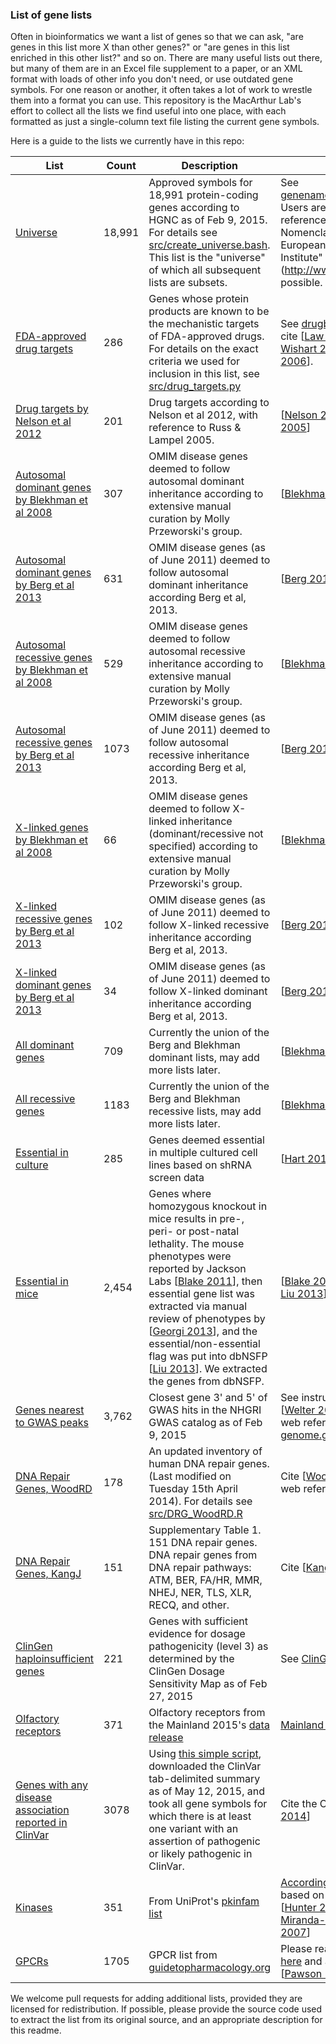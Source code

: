 ### List of gene lists

Often in bioinformatics we want a list of genes so that we can ask, "are genes in this list more X than other genes?" or "are genes in this list enriched in this other list?" and so on. There are many useful lists out there, but many of them are in an Excel file supplement to a paper, or an XML format with loads of other info you don't need, or use outdated gene symbols. For one reason or another, it often takes a lot of work to wrestle them into a format you can use. This repository is the MacArthur Lab's effort to collect all the lists we find useful into one place, with each formatted as just a single-column text file listing the current gene symbols.

Here is a guide to the lists we currently have in this repo:

| List | Count | Description | Please cite |
| ---- | ---- | ---- | ---- |
| [Universe](lists/universe.tsv) | 18,991 | Approved symbols for 18,991 protein-coding genes according to HGNC as of Feb 9, 2015. For details see [src/create_universe.bash](src/create_universe.bash). This list is the "universe" of which all subsequent lists are subsets. | See [genenames.org/about/overview](http://www.genenames.org/about/overview). Users are asked to web reference "HUGO Gene Nomenclature Committee at the European Bioinformatics Institute" (http://www.genenames.org/) if possible. |
| [FDA-approved drug targets](lists/fda_approved_drug_targets.tsv) | 286 | Genes whose protein products are known to be the mechanistic targets of FDA-approved drugs. For details on the exact criteria we used for inclusion in this list, see [src/drug_targets.py](src/drug_targets.py) | See [drugbank.ca/about](http://www.drugbank.ca/about). Please cite [[Law 2014], [Knox 2011], [Wishart 2008] and/or [Wishart 2006]]. | 
| [Drug targets by Nelson et al 2012](lists/drug_targets_nelson.tsv) | 201 | Drug targets according to Nelson et al 2012, with reference to Russ & Lampel 2005. | [[Nelson 2012], [Russ & Lampel 2005]] |
| [Autosomal dominant genes by Blekhman et al 2008](lists/blekhman_ad.tsv) | 307 | OMIM disease genes deemed to follow autosomal dominant inheritance according to extensive manual curation by Molly Przeworski's group. | [[Blekhman 2008]] |
| [Autosomal dominant genes by Berg et al 2013](lists/berg_ad.tsv) | 631 | OMIM disease genes (as of June 2011) deemed to follow autosomal dominant inheritance according Berg et al, 2013. | [[Berg 2013]] |
| [Autosomal recessive genes by Blekhman et al 2008](lists/blekhman_ar.tsv) | 529 | OMIM disease genes deemed to follow autosomal recessive inheritance according to extensive manual curation by Molly Przeworski's group. | [[Blekhman 2008]] |
| [Autosomal recessive genes by Berg et al 2013](lists/berg_ar.tsv) | 1073 | OMIM disease genes (as of June 2011) deemed to follow autosomal recessive inheritance according Berg et al, 2013. | [[Berg 2013]] |
| [X-linked genes by Blekhman et al 2008](lists/blekhman_x.tsv) | 66 | OMIM disease genes deemed to follow X-linked inheritance (dominant/recessive not specified) according to extensive manual curation by Molly Przeworski's group. | [[Blekhman 2008]] |
| [X-linked recessive genes by Berg et al 2013](lists/berg_xr.tsv) | 102 | OMIM disease genes (as of June 2011) deemed to follow X-linked recessive inheritance according Berg et al, 2013. | [[Berg 2013]] |
| [X-linked dominant genes by Berg et al 2013](lists/berg_xd.tsv) | 34 | OMIM disease genes (as of June 2011) deemed to follow X-linked dominant inheritance according Berg et al, 2013. | [[Berg 2013]] |
| [All dominant genes](lists/all_ad.tsv) | 709 | Currently the union of the Berg and Blekhman dominant lists, may add more lists later. | [[Blekhman 2008], [Berg 2013]] |
| [All recessive genes](lists/all_ar.tsv) | 1183 | Currently the union of the Berg and Blekhman recessive lists, may add more lists later. | [[Blekhman 2008], [Berg 2013]] |
| [Essential in culture](lists/core_essentials_hart.tsv) | 285 | Genes deemed essential in multiple cultured cell lines based on shRNA screen data | [[Hart 2014]] |
| [Essential in mice](lists/mgi_essential.tsv) | 2,454 | Genes where homozygous knockout in mice results in pre-, peri- or post-natal lethality. The mouse phenotypes were reported by Jackson Labs [[Blake 2011]], then essential gene list was extracted via manual review of phenotypes by [[Georgi 2013]], and the essential/non-essential flag was put into dbNSFP [[Liu 2013]]. We extracted the genes from dbNSFP. | [[Blake 2011], [Georgi 2013], and [Liu 2013]] | 
| [Genes nearest to GWAS peaks](lists/gwascatalog.tsv) | 3,762 | Closest gene 3' and 5' of GWAS hits in the NHGRI GWAS catalog as of Feb 9, 2015 | See instructions [here](http://www.genome.gov/gwastudies/). Cite [[Welter 2014]] and include a web reference to [genome.gov/gwastudies/](http://www.genome.gov/gwastudies/). |
| [DNA Repair Genes, WoodRD](lists/DRG_WoodRD.tsv) | 178 | An updated inventory of human DNA repair genes. (Last modified on Tuesday 15th April 2014). For details see [src/DRG_WoodRD.R](src/DRG_WoodRD.R) | Cite [[Wood 2005]] and include a web reference to [this URL](http://sciencepark.mdanderson.org/labs/wood/dna_repair_genes.html). |
| [DNA Repair Genes, KangJ](lists/DRG_KangJ.tsv) | 151 | Supplementary Table 1. 151 DNA repair genes. DNA repair genes from DNA repair pathways: ATM, BER, FA/HR, MMR, NHEJ, NER, TLS, XLR, RECQ, and other. | Cite [[Kang 2012]] |
| [ClinGen haploinsufficient genes](lists/clingen_level3_genes_2015_02_27.tsv) | 221 | Genes with sufficient evidence for dosage pathogenicity (level 3) as determined by the ClinGen Dosage Sensitivity Map as of Feb 27, 2015 | See [ClinGen](http://www.ncbi.nlm.nih.gov/projects/dbvar/clingen/) |
| [Olfactory receptors](lists/olfactory_receptors.tsv) | 371 | Olfactory receptors from the Mainland 2015's [data release](http://files.figshare.com/1816348/Receptors.tsv) | [Mainland 2015] |
| [Genes with any disease association reported in ClinVar](lists/clinvar_path_likelypath.tsv) | 3078 | Using [this simple script](src/clinvar_path_likelypath.tsv), downloaded the ClinVar tab-delimited summary as of May 12, 2015, and took all gene symbols for which there is at least one variant with an assertion of pathogenic or likely pathogenic in ClinVar. | Cite the ClinVar paper [[Landrum 2014]] |
| [Kinases](lists/kinases.tsv) | 351 | From UniProt's [pkinfam list](http://www.uniprot.org/docs/pkinfam) | [According to UniProt](http://www.uniprot.org/docs/pkinfam) this list is based on 3 publications: [[Hunter 2000], [Manning 2002], [Miranda-Saavedra & Barton 2007]] |
| [GPCRs](lists/gpcr.tsv) | 1705 | GPCR list from [guidetopharmacology.org](http://www.guidetopharmacology.org/GRAC/GPCRListForward?class=A) | Please read citing instructions [here](http://www.guidetopharmacology.org/citing.jsp) and at a minimum, cite [[Pawson 2014]]. |

We welcome pull requests for adding additional lists, provided they are licensed for redistribution. If possible, please provide the source code used to extract the list from its original source, and an appropriate description for this readme.

[Pawson 2014]: http://www.ncbi.nlm.nih.gov/pubmed/24234439 "Pawson AJ, Sharman JL, Benson HE, Faccenda E, Alexander SP, Buneman OP, Davenport AP, McGrath JC, Peters JA, Southan C, Spedding M, Yu W, Harmar AJ; NC-IUPHAR. The IUPHAR/BPS Guide to PHARMACOLOGY: an expert-driven knowledgebase of drug targets and their ligands. Nucleic Acids Res. 2014 Jan;42(Database issue):D1098-106. doi: 10.1093/nar/gkt1143. Epub 2013 Nov 14. PubMed PMID: 24234439; PubMed Central PMCID: PMC3965070."

[Miranda-Saavedra & Barton 2007]: http://www.ncbi.nlm.nih.gov/pubmed/17557329 "Miranda-Saavedra D, Barton GJ. Classification and functional annotation of eukaryotic protein kinases. Proteins. 2007 Sep 1;68(4):893-914. PubMed PMID: 17557329."

[Manning 2002]: http://www.ncbi.nlm.nih.gov/pubmed/12471243 "Manning G, Whyte DB, Martinez R, Hunter T, Sudarsanam S. The protein kinase complement of the human genome. Science. 2002 Dec 6;298(5600):1912-34. Review. PubMed PMID: 12471243."

[Hunter 2000]: http://www.ncbi.nlm.nih.gov/pubmed/10647936 "Hunter T. Signaling--2000 and beyond. Cell. 2000 Jan 7;100(1):113-27. Review.  PubMed PMID: 10647936."

[Law 2014]: http://www.ncbi.nlm.nih.gov/pubmed/24203711 "Law V, Knox C, Djoumbou Y, Jewison T, Guo AC, Liu Y, Maciejewski A, Arndt D, Wilson M, Neveu V, Tang A, Gabriel G, Ly C, Adamjee S, Dame ZT, Han B, Zhou Y, Wishart DS. DrugBank 4.0: shedding new light on drug metabolism. Nucleic Acids Res. 2014 Jan;42(Database issue):D1091-7. doi: 10.1093/nar/gkt1068. Epub 2013 Nov 6. PubMed PMID: 24203711; PubMed Central PMCID: PMC3965102."

[Knox 2011]: http://www.ncbi.nlm.nih.gov/pubmed/21059682 "Knox C, Law V, Jewison T, Liu P, Ly S, Frolkis A, Pon A, Banco K, Mak C, Neveu V, Djoumbou Y, Eisner R, Guo AC, Wishart DS. DrugBank 3.0: a comprehensive resource for 'omics' research on drugs. Nucleic Acids Res. 2011 Jan;39(Database issue):D1035-41. doi: 10.1093/nar/gkq1126. Epub 2010 Nov 8. PubMed PMID: 21059682; PubMed Central PMCID: PMC3013709."

[Wishart 2008]: http://www.ncbi.nlm.nih.gov/pubmed/18048412 "Wishart DS, Knox C, Guo AC, Cheng D, Shrivastava S, Tzur D, Gautam B, Hassanali M. DrugBank: a knowledgebase for drugs, drug actions and drug targets.  Nucleic Acids Res. 2008 Jan;36(Database issue):D901-6. Epub 2007 Nov 29. PubMed PMID: 18048412; PubMed Central PMCID: PMC2238889."

[Wishart 2006]: http://www.ncbi.nlm.nih.gov/pubmed/16381955 "Wishart DS, Knox C, Guo AC, Shrivastava S, Hassanali M, Stothard P, Chang Z, Woolsey J. DrugBank: a comprehensive resource for in silico drug discovery and exploration. Nucleic Acids Res. 2006 Jan 1;34(Database issue):D668-72. PubMed PMID: 16381955; PubMed Central PMCID: PMC1347430."

[Blekhman 2008]: http://www.ncbi.nlm.nih.gov/pubmed/18571414 "Blekhman R, Man O, Herrmann L, Boyko AR, Indap A, Kosiol C, Bustamante CD, Teshima KM, Przeworski M. Natural selection on genes that underlie human disease  susceptibility. Curr Biol. 2008 Jun 24;18(12):883-9. doi: 10.1016/j.cub.2008.04.074. PubMed PMID: 18571414; PubMed Central PMCID: PMC2474766."

[Berg 2013]: http://www.ncbi.nlm.nih.gov/pubmed/22995991 "Berg JS, Adams M, Nassar N, Bizon C, Lee K, Schmitt CP, Wilhelmsen KC, Evans JP. An informatics approach to analyzing the incidentalome. Genet Med. 2013 Jan;15(1):36-44. doi: 10.1038/gim.2012.112. Epub 2012 Sep 20. PubMed PMID: 22995991; PubMed Central PMCID: PMC3538953."

[Nelson 2012]: http://www.ncbi.nlm.nih.gov/pubmed/22604722 "Nelson MR, Wegmann D, Ehm MG, Kessner D, St Jean P, Verzilli C, Shen J, Tang Z, Bacanu SA, Fraser D, Warren L, Aponte J, Zawistowski M, Liu X, Zhang H, Zhang  Y, Li J, Li Y, Li L, Woollard P, Topp S, Hall MD, Nangle K, Wang J, Abecasis G, Cardon LR, Zöllner S, Whittaker JC, Chissoe SL, Novembre J, Mooser V. An abundance of rare functional variants in 202 drug target genes sequenced in 14,002 people. Science. 2012 Jul 6;337(6090):100-4. doi: 10.1126/science.1217876. Epub 2012 May 17. PubMed PMID: 22604722; PubMed Central PMCID: PMC4319976."

[Russ & Lampel 2005]: http://www.ncbi.nlm.nih.gov/pubmed/16376820 "Russ AP, Lampel S. The druggable genome: an update. Drug Discov Today. 2005 Dec;10(23-24):1607-10. PubMed PMID: 16376820."

[Hart 2014]: http://www.ncbi.nlm.nih.gov/pubmed/24987113 "Hart T, Brown KR, Sircoulomb F, Rottapel R, Moffat J. Measuring error rates in genomic perturbation screens: gold standards for human functional genomics. Mol Syst Biol. 2014 Jul 1;10:733. doi: 10.15252/msb.20145216. PubMed PMID: 24987113;  PubMed Central PMCID: PMC4299491."

[Welter 2014]: http://www.ncbi.nlm.nih.gov/pubmed/24316577 "Welter D, MacArthur J, Morales J, Burdett T, Hall P, Junkins H, Klemm A, Flicek P, Manolio T, Hindorff L, Parkinson H. The NHGRI GWAS Catalog, a curated resource of SNP-trait associations. Nucleic Acids Res. 2014 Jan;42(Database issue):D1001-6. doi: 10.1093/nar/gkt1229. Epub 2013 Dec 6. PubMed PMID: 24316577; PubMed Central PMCID: PMC3965119."

[Georgi 2013]: http://www.ncbi.nlm.nih.gov/pubmed/23675308 "Georgi B, Voight BF, Bućan M. From mouse to human: evolutionary genomics analysis of human orthologs of essential genes. PLoS Genet. 2013 May;9(5):e1003484. doi: 10.1371/journal.pgen.1003484. Epub 2013 May 9. PubMed PMID: 23675308; PubMed Central PMCID: PMC3649967."

[Blake 2011]: http://www.ncbi.nlm.nih.gov/pubmed/21051359 "Blake JA, Bult CJ, Kadin JA, Richardson JE, Eppig JT; Mouse Genome Database Group. The Mouse Genome Database (MGD): premier model organism resource for mammalian genomics and genetics. Nucleic Acids Res. 2011 Jan;39(Database issue):D842-8. doi: 10.1093/nar/gkq1008. Epub 2010 Nov 3. PubMed PMID: 21051359;  PubMed Central PMCID: PMC3013640."

[Liu 2013]: http://www.ncbi.nlm.nih.gov/pubmed/23843252 "Liu X, Jian X, Boerwinkle E. dbNSFP v2.0: a database of human non-synonymous SNVs and their functional predictions and annotations. Hum Mutat. 2013 Sep;34(9):E2393-402. doi: 10.1002/humu.22376. Epub 2013 Jul 10. PubMed PMID: 23843252; PubMed Central PMCID: PMC4109890."

[Wood 2005]: http://www.ncbi.nlm.nih.gov/pubmed/15922366 "Human DNA repair genes, 2005. Wood RD1, Mitchell M, Lindahl T"

[Kang 2012]: http://www.ncbi.nlm.nih.gov/pubmed/22505474 "A DNA repair pathway-focused score for prediction of outcomes in ovarian cancer treated with platinum-based chemotherapy."

[Mainland 2015]: http://www.nature.com/articles/sdata20152 "Joel D Mainland, Yun R Li, Ting Zhou, Wen Ling L Liu & Hiroaki Matsunami. Human olfactory receptor responses to odorants. Scientific Data 2, Article number: 150002 (2015) ​Received 22 April 2014 Accepted 10 December 2014 Published online 03 February 2015 doi:10.1038/sdata.2015.2"

[Landrum 2014]: http://www.ncbi.nlm.nih.gov/pubmed/24234437 "Landrum MJ, Lee JM, Riley GR, Jang W, Rubinstein WS, Church DM, Maglott DR. ClinVar: public archive of relationships among sequence variation and human phenotype. Nucleic Acids Res. 2014 Jan;42(Database issue):D980-5. doi: 10.1093/nar/gkt1113. Epub 2013 Nov 14. PubMed PMID: 24234437; PubMed Central PMCID: PMC3965032."

